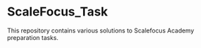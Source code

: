 # ScaleFocus_Task
This repository contains various solutions to Scalefocus Academy preparation tasks.

